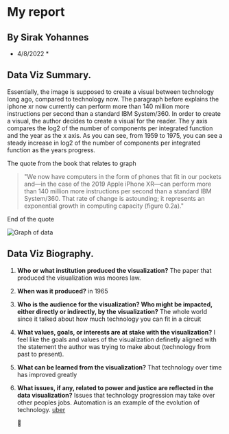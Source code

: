 # My report
## By Sirak Yohannes
* 4/8/2022 *
## Data Viz Summary.
 
Essentially, the image is supposed to create a visual between technology long ago,
compared to technology now. The paragraph before explains the iphone xr now
currently can perform more than 140 million more instructions per second than a
standard IBM System/360. In order to create a visual, the author decides to create
a visual for the reader. The y axis compares the log2 of the number of components
per integrated function and the year as the x axis. As you can see, from 1959 to
1975, you can see a steady increase in log2 of the number of components per
integrated function as the years progress. 
 
The quote from the book that relates to graph
 
>  "We now have computers in the form of phones that fit in our pockets and—in the case of the 2019 Apple iPhone XR—can perform more than 140 million more instructions per second than a standard IBM System/360. That rate of change is astounding; it represents an exponential growth in computing capacity (figure 0.2a)."
 
End of the quote
 
![Graph of data](https://data-feminism.mitpress.mit.edu/pub/frfa9szd/release/6#8b60rgc7u9/eyJidWNrZXQiOiJhc3NldHMucHVicHViLm9yZyIsImtleSI6Inl0bDk3ZDkyLzMxNTgzODg3Njg1ODgwLmpwZyIsImVkaXRzIjp7InJlc2l6ZSI6eyJ3aWR0aCI6MTYwMCwiZml0IjoiaW5zaWRlIiwid2l0aG91dEVubGFyZ2VtZW50Ijp0cnVlfX19)

 
## Data Viz Biography.
 
1. **Who or what institution produced the visualization?**
    The paper that produced the visualization was moores law.
2. **When was it produced?**
    in 1965
3. **Who is the audience for the visualization? Who might be impacted, either directly or indirectly, by the visualization?**
    The whole world since it talked about how much technology you can fit in a circuit
4. __What values, goals, or interests are at stake with the visualization?__
    I feel like the goals and values of the visualization definetly aligned with the statement the author was trying to make about (technology from past to present).
5. **What can be learned from the visualization?**
    That technology over time has improved greatly
6. **What issues, if any, related to power and justice are reflected in the data
 visualization?**
    Issues that technology progression may take over other peoples jobs. Automation is an example of the evolution of technology.
    [uber](https://www.uber.com/) 
 
    :mega:  

